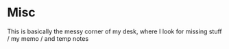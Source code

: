 # Misc


This is basically the messy corner of my desk, where I look for missing stuff / my memo / and temp notes
